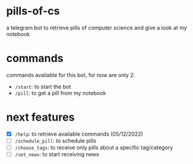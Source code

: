 # pills-of-cs

a telegram bot to retrieve pills of computer science and give a look at my notebook

# commands

commands available for this bot, for now are only 2:

- `/start`: to start the bot
- `/pill`: to get a pill from my notebook

# next features

- [x] `/help`: to retrieve available commands (05/12/2022)
- [ ] `/schedule_pill`: to schedule pills
- [ ] `/choose_tags`: to receive only pills about a specific tag/category
- [ ] `/set_news`: to start receiving news
